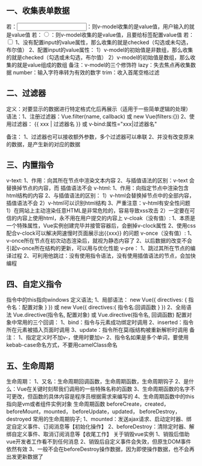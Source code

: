 ## 一、收集表单数据
若：<input type="text" />：则v-model收集的是value值，用户输入的就是value值
若：<input type="radio" />：则v-model收集的是value值，且要给标签配置value值
若：<input type="checkbox" />
    1、没有配置input的value属性，那么收集的就是checked（勾选或未勾选，布尔值）
    2、配置input的value属性：
        1）v-model的初始值是非数组，那么收集的就是checked（勾选或未勾选，布尔值）
        2）v-model的初始值是数组，那么收集的就是value组成的数组
备注：v-model的三个修饰符
    lazy：失去焦点再收集数据
    number：输入字符串转为有效的数字
    trim：收入首尾空格过滤

## 二、过滤器
定义：对要显示的数据进行特定格式化后再展示（适用于一些简单逻辑的处理）
语法：1、注册过滤器：Vue.filter(name, callback) 或 new Vue(filters:{})
      2、使用过滤器： {{ xxx | 过滤器名 }} 或 v-bind:属性="xxx|过滤器名"
    
备注：
    1、过滤器也可以接收额外参数，多个过滤器可以串联
    2、并没有改变原来的数据，是产生新的对应的数据

## 三、内置指令
v-text:
    1、作用：向其所在节点中渲染文本内容
    2、与插值语法的区别：v-text 会替换掉节点的内容，而 插值语法不会
v-html:
    1、作用：向指定节点中渲染包含html结构的内容
    2、与插值语法的区别：
        1）v-html会替换掉节点中的全部内容，插值语法不会
        2）v-html可以识别html结构
    3、严重注意：v-html有安全性问题
        1）在网站上主动渲染任意HTML是非常危险的，容易导致xss攻击
        2）一定要在可信的内容上使用html，永不用在用户提交的内容上
v-cloak（没有值）:
    1、本质是一个特殊属性，Vue实例创建完毕并接管容器后，会删掉v-clock属性
    2、使用css配合v-clock可以解决网速慢时页面展示出{{xxx}} 的问题
v-once（没有值）:
    1、v-once所在节点在初次动态渲染后，就视为静态内容了
    2、以后数据的改变不会引起v-once所在结构的更新，可以用与优化性能
v-pre：
    1、跳过其所在节点的编译过程
    2、可利用他跳过：没有使用指令语法，没有使用插值语法的节点，会加快编程
## 四、自定义指令
指令中的this指向windows
定义语法;
    1、局部语法：
        new Vue({
            directives: {
                指令名：配置对象
            }
        })
        或
        new Vue({
            directives:{
                指令名:回调函数
            }
        })
    2、全局语法
        Vue.directive(指令名, 配置对象) 或 Vue.directive(指令名, 回调函数)
配置对象中常用的三个回调：
    1、bind：指令与元素成功绑定时调用
    2、inserted：指令所在元素被插入页面时调用
    3、update：指令所在莫i版结构被重新解析时调用
备注：
    1、指定定义时不加v-，使用时要加v-
    2、指令名如果是多个单词，要使用kebab-case命名方式，不要用camelClass命名

## 五、生命周期
生命周期：
    1、又名：生命周期回调函数，生命周期函数，生命周期钩子
    2、是什么：Vue在关键时刻帮我们调用的一些特殊名称的函数
    3、生命周期函数的名字不可更改，但函数的具体内容是程序员根据需求来编写的
    4、生命周期函数中的this指向是vm或者组件实例对象
生命周期函数
    beforeCreate，created，
    beforeMount，mounted，
    beforeUpdate，updated，
    beforeDestroy，destroyed
常用的生命周期钩子;
    1、mounted：发送ajax请求、启动定时器、绑定自定义事件、订阅消息等【初始化操作】
    2、beforeDestroy：清除定时器、解绑自定义事件、取消订阅消息等【收尾工作】
关于销毁vue实例
    1、销毁后借助vue开发者工作看不到任何消息
    2、销毁后自定义事件会失效，但原生DOM事件依然有效
    3、一般不会在beforeDestroy操作数据，因为即使操作数据，也不会再出发更新数据了